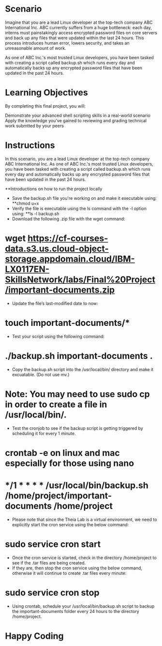 # Scenario
Imagine that you are a lead Linux developer at the top-tech company ABC International Inc. ABC currently suffers from a huge bottleneck: each day, interns must painstakingly access encrypted password files on core servers and back up any files that were updated within the last 24 hours. This process introduces human error, lowers security, and takes an unreasonable amount of work.

As one of ABC Inc.'s most trusted Linux developers, you have been tasked with creating a script called backup.sh which runs every day and automatically backs up any encrypted password files that have been updated in the past 24 hours.

# Learning Objectives
By completing this final project, you will:

Demonstrate your advanced shell scripting skills in a real-world scenario
Apply the knowledge you've gained to reviewing and grading technical work submtted by your peers

# Instructions
In this scenario, you are a lead Linux developer at the top-tech company ABC International Inc. As one of ABC Inc.'s most trusted Linux developers, you have been tasked with creating a script called backup.sh which runs every day and automatically backs up any encrypted password files that have been updated in the past 24 hours.

**Introductions on how to run the project locally
- Save the backup.sh file you're working on and make it executable using: 
**chmod u+x
- Verify the file is executable using the ls command with the -l option using:
**ls -l backup.sh
- Download the following .zip file with the wget command:
# wget https://cf-courses-data.s3.us.cloud-object-storage.appdomain.cloud/IBM-LX0117EN-SkillsNetwork/labs/Final%20Project/important-documents.zip
- Update the file’s last-modified date to now:
# touch important-documents/*
- Test your script using the following command:
# ./backup.sh important-documents .
- Copy the backup.sh script into the /usr/local/bin/ directory and make it excuatable. (Do not use mv.)
# Note: You may need to use sudo cp in order to create a file in /usr/local/bin/.
- Test the cronjob to see if the backup script is getting triggered by scheduling it for every 1 minute.
# crontab -e on linux and mac especially for those using nano
# */1 * * * * /usr/local/bin/backup.sh /home/project/important-documents /home/project
- Please note that since the Theia Lab is a virtual environment, we need to explicitly start the cron service using the below command:
# sudo service cron start
- Once the cron service is started, check in the directory /home/project to see if the .tar files are being created.
- If they are, then stop the cron service using the below command, otherwise it will continue to create .tar files every minute:
# sudo service cron stop
- Using crontab, schedule your /usr/local/bin/backup.sh script to backup the important-documents folder every 24 hours to the directory /home/project.
# Happy Coding 
